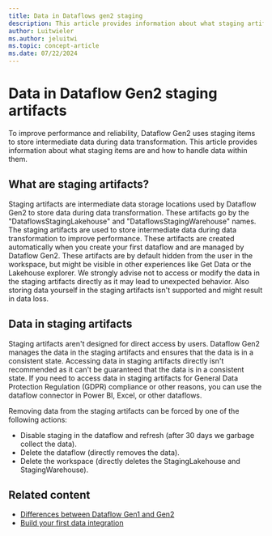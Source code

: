 ```yaml
---
title: Data in Dataflows gen2 staging 
description: This article provides information about what staging artifacts are.
author: Luitwieler
ms.author: jeluitwi
ms.topic: concept-article
ms.date: 07/22/2024
---
```


# Data in Dataflow Gen2 staging artifacts

To improve performance and reliability, Dataflow Gen2 uses staging items to store intermediate data during data transformation. This article provides information about what staging items are and how to handle data within them.

## What are staging artifacts?

Staging artifacts are intermediate data storage locations used by Dataflow Gen2 to store data during data transformation. These artifacts go by the "DataflowsStagingLakehouse" and "DataflowsStagingWarehouse" names. The staging artifacts are used to store intermediate data during data transformation to improve performance. These artifacts are created automatically when you create your first dataflow and are managed by Dataflow Gen2. These artifacts are by default hidden from the user in the workspace, but might be visible in other experiences like Get Data or the Lakehouse explorer. We strongly advise not to access or modify the data in the staging artifacts directly as it may lead to unexpected behavior. Also storing data yourself in the staging artifacts isn't supported and might result in data loss.

## Data in staging artifacts

Staging artifacts aren't designed for direct access by users. Dataflow Gen2 manages the data in the staging artifacts and ensures that the data is in a consistent state. Accessing data in staging artifacts directly isn't recommended as it can't be guaranteed that the data is in a consistent state. If you need to access data in staging artifacts for General Data Protection Regulation (GDPR) compliance or other reasons, you can use the dataflow connector in Power BI, Excel, or other dataflows.

Removing data from the staging artifacts can be forced by one of the following actions:

- Disable staging in the dataflow and refresh (after 30 days we garbage collect the data).
- Delete the dataflow (directly removes the data).
- Delete the workspace (directly deletes the StagingLakehouse and StagingWarehouse).

## Related content

- [Differences between Dataflow Gen1 and Gen2](dataflows-gen2-overview.md)
- [Build your first data integration](transform-data.md)
